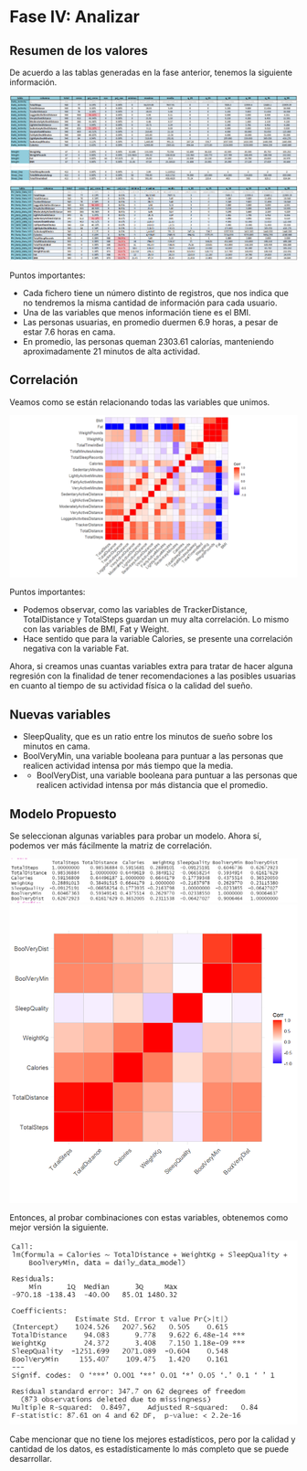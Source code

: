 # Fase IV: Analizar

## Resumen de los valores

De acuerdo a las tablas generadas en la fase anterior, tenemos la siguiente información.

![Reporte de los dataset individuales](https://github.com/semilun4/Bellabeat-Google_Data_Analytics/blob/main/doc/RV_individual.png)
![Reporte de los dataset unidos](https://github.com/semilun4/Bellabeat-Google_Data_Analytics/blob/main/doc/RV_merge.png)

Puntos importantes:
- Cada fichero tiene un número distinto de registros, que nos indica que no tendremos la misma cantidad de información para cada usuario.
- Una de las variables que menos información tiene es el BMI.
- Las personas usuarias, en promedio duermen 6.9 horas, a pesar de estar 7.6 horas en cama.
- En promedio, las personas queman 2303.61 calorías, manteniendo aproximadamente 21 minutos de alta actividad.

## Correlación
Veamos como se están relacionando todas las variables que unimos.

![Correlación de las variables](https://github.com/semilun4/Bellabeat-Google_Data_Analytics/blob/main/doc/correlacion_v1.png)

Puntos importantes:
- Podemos observar, como las variables de TrackerDistance, TotalDistance y TotalSteps guardan un muy alta correlación. Lo mismo con las variables de BMI, Fat y Weight. 
- Hace sentido que para la variable Calories, se presente una correlación negativa con la variable Fat.

Ahora, si creamos unas cuantas variables extra para tratar de hacer alguna regresión con la finalidad de tener recomendaciones a las posibles usuarias en cuanto al tiempo de su actividad física o la calidad del sueño.

## Nuevas variables

- SleepQuality, que es un ratio entre los minutos de sueño sobre los minutos en cama.
- BoolVeryMin, una variable booleana para puntuar a las personas que realicen actividad intensa por más tiempo que la media.
- - BoolVeryDist, una variable booleana para puntuar a las personas que realicen actividad intensa por más distancia que el promedio.

## Modelo Propuesto

Se seleccionan algunas variables para probar un modelo. Ahora sí, podemos ver más fácilmente la matriz de correlación.

![Matriz de correlación](https://github.com/semilun4/Bellabeat-Google_Data_Analytics/blob/main/doc/model_corr.png)
![Gráfico de correlación](https://github.com/semilun4/Bellabeat-Google_Data_Analytics/blob/main/doc/correlacion_v2.png)

Entonces, al probar combinaciones con estas variables, obtenemos como mejor versión la siguiente.

![Modelo final](https://github.com/semilun4/Bellabeat-Google_Data_Analytics/blob/main/doc/model_resultados.png)

Cabe mencionar que no tiene los mejores estadísticos, pero por la calidad y cantidad de los datos, es estadísticamente lo más completo que se puede desarrollar.


